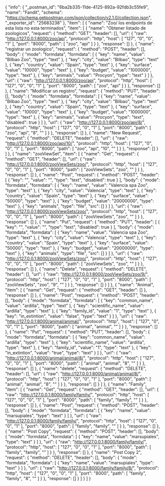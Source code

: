 {
	"info": {
		"_postman_id": "6ba2b335-11de-4125-892a-92fdb3c55fe9",
		"name": "Fandit",
		"schema": "https://schema.getpostman.com/json/collection/v2.1.0/collection.json",
		"_exporter_id": "25683238"
	},
	"item": [
		{
			"name": "Zoo/ los endpoints de esta lista no esta terminados",
			"item": [
				{
					"name": "Obtener listado de zoologicos",
					"request": {
						"method": "GET",
						"header": [],
						"url": {
							"raw": "http://127.0.0.1:8000/zoo/api",
							"protocol": "http",
							"host": [
								"127",
								"0",
								"0",
								"1"
							],
							"port": "8000",
							"path": [
								"zoo",
								"api"
							]
						}
					},
					"response": []
				},
				{
					"name": "registrar un zoologico",
					"request": {
						"method": "POST",
						"header": [],
						"body": {
							"mode": "formdata",
							"formdata": [
								{
									"key": "name",
									"value": "Bilbao Zoo",
									"type": "text"
								},
								{
									"key": "city",
									"value": "Bilbao",
									"type": "text"
								},
								{
									"key": "country",
									"value": "Spain",
									"type": "text"
								},
								{
									"key": "surface",
									"value": "10000",
									"type": "text"
								},
								{
									"key": "budget",
									"value": "1000000",
									"type": "text"
								},
								{
									"key": "animals",
									"value": "Procyon",
									"type": "text"
								}
							]
						},
						"url": {
							"raw": "http://127.0.0.1:8000/zoo/api",
							"protocol": "http",
							"host": [
								"127",
								"0",
								"0",
								"1"
							],
							"port": "8000",
							"path": [
								"zoo",
								"api"
							]
						}
					},
					"response": []
				},
				{
					"name": "Modificar un registro",
					"request": {
						"method": "PUT",
						"header": [],
						"body": {
							"mode": "formdata",
							"formdata": [
								{
									"key": "name",
									"value": "Bilbao Zoo",
									"type": "text"
								},
								{
									"key": "city",
									"value": "Bilbao",
									"type": "text"
								},
								{
									"key": "country",
									"value": "Spain",
									"type": "text"
								},
								{
									"key": "surface",
									"value": "10000",
									"type": "text"
								},
								{
									"key": "budget",
									"value": "1000000",
									"type": "text"
								},
								{
									"key": "animals",
									"value": "Procyon",
									"type": "text",
									"disabled": true
								}
							]
						},
						"url": {
							"raw": "http://127.0.0.1:8000/zoo/api/8/",
							"protocol": "http",
							"host": [
								"127",
								"0",
								"0",
								"1"
							],
							"port": "8000",
							"path": [
								"zoo",
								"api",
								"8",
								""
							]
						}
					},
					"response": []
				},
				{
					"name": "New Request",
					"request": {
						"method": "DELETE",
						"header": [],
						"url": {
							"raw": "http://127.0.0.1:8000/zoo/api/10/",
							"protocol": "http",
							"host": [
								"127",
								"0",
								"0",
								"1"
							],
							"port": "8000",
							"path": [
								"zoo",
								"api",
								"10",
								""
							]
						}
					},
					"response": []
				}
			]
		},
		{
			"name": "zooViewSet",
			"item": [
				{
					"name": "Get",
					"request": {
						"method": "GET",
						"header": [],
						"url": {
							"raw": "http://127.0.0.1:8000/zooViewSets/zoo/",
							"protocol": "http",
							"host": [
								"127",
								"0",
								"0",
								"1"
							],
							"port": "8000",
							"path": [
								"zooViewSets",
								"zoo",
								""
							]
						}
					},
					"response": []
				},
				{
					"name": "Post",
					"request": {
						"method": "POST",
						"header": [
							{
								"key": "",
								"value": "",
								"type": "text",
								"disabled": true
							}
						],
						"body": {
							"mode": "formdata",
							"formdata": [
								{
									"key": "name",
									"value": "Valencia spa Zoo",
									"type": "text"
								},
								{
									"key": "city",
									"value": "Valencia",
									"type": "text"
								},
								{
									"key": "country",
									"value": "Spain",
									"type": "text"
								},
								{
									"key": "surface",
									"value": "50000",
									"type": "text"
								},
								{
									"key": "budget",
									"value": "20000000",
									"type": "text"
								},
								{
									"key": "animals",
									"type": "file",
									"src": []
								}
							]
						},
						"url": {
							"raw": "http://127.0.0.1:8000/zooViewSets/zoo/",
							"protocol": "http",
							"host": [
								"127",
								"0",
								"0",
								"1"
							],
							"port": "8000",
							"path": [
								"zooViewSets",
								"zoo",
								""
							]
						}
					},
					"response": []
				},
				{
					"name": "Put",
					"request": {
						"method": "PUT",
						"header": [
							{
								"key": "",
								"value": "",
								"type": "text",
								"disabled": true
							}
						],
						"body": {
							"mode": "formdata",
							"formdata": [
								{
									"key": "name",
									"value": "Valencia spa Zoo",
									"type": "text"
								},
								{
									"key": "city",
									"value": "Valencia",
									"type": "text"
								},
								{
									"key": "country",
									"value": "Spain",
									"type": "text"
								},
								{
									"key": "surface",
									"value": "50000",
									"type": "text"
								},
								{
									"key": "budget",
									"value": "20000000",
									"type": "text"
								},
								{
									"key": "animals",
									"type": "file",
									"src": []
								}
							]
						},
						"url": {
							"raw": "http://127.0.0.1:8000/zooViewSets/zoo/",
							"protocol": "http",
							"host": [
								"127",
								"0",
								"0",
								"1"
							],
							"port": "8000",
							"path": [
								"zooViewSets",
								"zoo",
								""
							]
						}
					},
					"response": []
				},
				{
					"name": "Delete",
					"request": {
						"method": "DELETE",
						"header": [],
						"url": {
							"raw": "http://127.0.0.1:8000/zooViewSets/zoo/9/",
							"protocol": "http",
							"host": [
								"127",
								"0",
								"0",
								"1"
							],
							"port": "8000",
							"path": [
								"zooViewSets",
								"zoo",
								"9",
								""
							]
						}
					},
					"response": []
				}
			]
		},
		{
			"name": "Animal",
			"item": [
				{
					"name": "Get",
					"request": {
						"method": "GET",
						"header": []
					},
					"response": []
				},
				{
					"name": "Post",
					"request": {
						"method": "POST",
						"header": [],
						"body": {
							"mode": "formdata",
							"formdata": [
								{
									"key": "common_name",
									"value": "ardilla",
									"type": "text"
								},
								{
									"key": "scientific_name",
									"value": "ardilla",
									"type": "text"
								},
								{
									"key": "family_id",
									"value": "1",
									"type": "text"
								},
								{
									"key": "in_extintion",
									"value": "false",
									"type": "text"
								}
							]
						},
						"url": {
							"raw": "http://127.0.0.1:8000/animal/animal/",
							"protocol": "http",
							"host": [
								"127",
								"0",
								"0",
								"1"
							],
							"port": "8000",
							"path": [
								"animal",
								"animal",
								""
							]
						}
					},
					"response": []
				},
				{
					"name": "Put",
					"request": {
						"method": "PUT",
						"header": [],
						"body": {
							"mode": "formdata",
							"formdata": [
								{
									"key": "common_name",
									"value": "ardilla",
									"type": "text"
								},
								{
									"key": "scientific_name",
									"value": "ardilla",
									"type": "text"
								},
								{
									"key": "family_id",
									"value": "1",
									"type": "text"
								},
								{
									"key": "in_extintion",
									"value": "true",
									"type": "text"
								}
							]
						},
						"url": {
							"raw": "http://127.0.0.1:8000/animal/animal/8/",
							"protocol": "http",
							"host": [
								"127",
								"0",
								"0",
								"1"
							],
							"port": "8000",
							"path": [
								"animal",
								"animal",
								"8",
								""
							]
						}
					},
					"response": []
				},
				{
					"name": "delete",
					"request": {
						"method": "DELETE",
						"header": [],
						"url": {
							"raw": "http://127.0.0.1:8000/animal/animal/8/",
							"protocol": "http",
							"host": [
								"127",
								"0",
								"0",
								"1"
							],
							"port": "8000",
							"path": [
								"animal",
								"animal",
								"8",
								""
							]
						}
					},
					"response": []
				}
			]
		},
		{
			"name": "Family",
			"item": [
				{
					"name": "Get",
					"request": {
						"method": "GET",
						"header": [],
						"url": {
							"raw": "http://127.0.0.1:8000/family/family/",
							"protocol": "http",
							"host": [
								"127",
								"0",
								"0",
								"1"
							],
							"port": "8000",
							"path": [
								"family",
								"family",
								""
							]
						}
					},
					"response": []
				},
				{
					"name": "Post",
					"request": {
						"method": "POST",
						"header": [],
						"body": {
							"mode": "formdata",
							"formdata": [
								{
									"key": "name",
									"value": "marsupiales",
									"type": "text"
								}
							]
						},
						"url": {
							"raw": "http://127.0.0.1:8000/family/family/",
							"protocol": "http",
							"host": [
								"127",
								"0",
								"0",
								"1"
							],
							"port": "8000",
							"path": [
								"family",
								"family",
								""
							]
						}
					},
					"response": []
				},
				{
					"name": "Post Copy",
					"request": {
						"method": "POST",
						"header": [],
						"body": {
							"mode": "formdata",
							"formdata": [
								{
									"key": "name",
									"value": "marsupiales",
									"type": "text"
								}
							]
						},
						"url": {
							"raw": "http://127.0.0.1:8000/family/family/",
							"protocol": "http",
							"host": [
								"127",
								"0",
								"0",
								"1"
							],
							"port": "8000",
							"path": [
								"family",
								"family",
								""
							]
						}
					},
					"response": []
				},
				{
					"name": "Post Copy 2",
					"request": {
						"method": "DELETE",
						"header": [],
						"body": {
							"mode": "formdata",
							"formdata": [
								{
									"key": "name",
									"value": "marsupiales",
									"type": "text"
								}
							]
						},
						"url": {
							"raw": "http://127.0.0.1:8000/family/family/8/",
							"protocol": "http",
							"host": [
								"127",
								"0",
								"0",
								"1"
							],
							"port": "8000",
							"path": [
								"family",
								"family",
								"8",
								""
							]
						}
					},
					"response": []
				}
			]
		}
	]
}